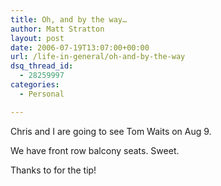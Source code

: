 ```yaml
---
title: Oh, and by the way…
author: Matt Stratton
layout: post
date: 2006-07-19T13:07:00+00:00
url: /life-in-general/oh-and-by-the-way
dsq_thread_id:
  - 28259997
categories:
  - Personal

---
```

Chris and I are going to see Tom Waits on Aug 9.

We have front row balcony seats. Sweet.

Thanks to for the tip!